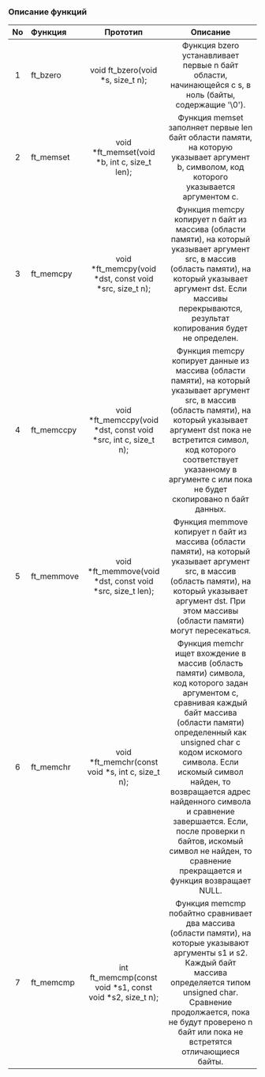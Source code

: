 ### Описание функций
| No  | Функция                                              | Прототип | Описание  |
| :-: | :------------ | :-------: | :----: |
| 1   | ft_bzero      | void ft_bzero(void *s, size_t n);| Функция bzero устанавливает первые n байт области, начинающейся с s, в ноль (байты, содержащие '\0').  |   
| 2   | ft_memset     | void *ft_memset(void *b, int c, size_t len); | Функция memset заполняет первые len байт области памяти, на которую указывает аргумент b, символом, код которого указывается аргументом c.  |
| 3   | ft_memcpy     | void *ft_memcpy(void *dst, const void *src, size_t n); | Функция memcpy копирует n байт из массива (области памяти), на который указывает аргумент src, в массив (область памяти), на который указывает аргумент dst. Если массивы перекрываются, результат копирования будет не определен. |
| 4   | ft_memccpy    | void *ft_memccpy(void *dst, const void *src, int c, size_t n); | Функция memcpy копирует данные из массива (области памяти), на который указывает аргумент src, в массив (область памяти), на который указывает аргумент dst пока не встретится символ, код которого соответствует указанному в аргументе c или пока не будет скопировано n байт данных. |
| 5   | ft_memmove    | void *ft_memmove(void *dst, const void *src, size_t len); | Функция memmove копирует n байт из массива (области памяти), на который указывает аргумент src, в массив (область памяти), на который указывает аргумент dst. При этом массивы (области памяти) могут пересекаться. |
| 6   | ft_memchr     | void *ft_memchr(const void *s, int c, size_t n); | Функция memchr ищет вхождение в массив (область памяти) символа, код которого задан аргументом c, сравнивая каждый байт массива (области памяти) определенный как unsigned char с кодом искомого символа. Если искомый символ найден, то возвращается адрес найденного символа и сравнение завершается. Если, после проверки n байтов, искомый символ не найден, то сравнение прекращается и функция возвращает NULL. |
| 7   | ft_memcmp     | int ft_memcmp(const void *s1, const void *s2, size_t n); | Функция memcmp побайтно сравнивает два массива (области памяти), на которые указывают аргументы s1 и s2. Каждый байт массива определяется типом unsigned char. Сравнение продолжается, пока не будут проверено n байт или пока не встретятся отличающиеся байты. |
